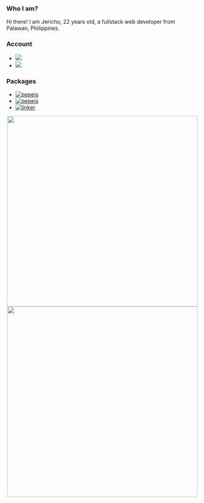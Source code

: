 ### Who I am?
Hi there! I am Jericho, 22 years old, a fullstack web developer from Palawan, Philippines.

### Account
 - [![](https://img.shields.io/badge/facebook-lighty262-blue?logo=facebook&style=flat-square)](https://facebook.com/lighty262)
 - [![](https://img.shields.io/badge/twitter-choc_o30-blue?logo=twitter&style=flat-square)](https://twitter.com/choc_o30)
<!-- [![](https://img.shields.io/badge/youtube-Jericho%20Aquino-red?logo=youtube&style=flat-square)](https://www.youtube.com/channel/UC_7iq3xT1twe_tLAPdLDNFA) -->
<!-- ![](https://komarev.com/ghpvc/?username=eru123&label=Views&color=0e75b6&style=flat-square) -->

### Packages
 - [![pepejs](https://img.shields.io/badge/npm-numesis-red.svg?logo=npm&style=flat-square)](https://www.npmjs.com/package/numesis)
 - [![pepejs](https://img.shields.io/badge/npm-usid-red.svg?logo=npm&style=flat-square)](https://www.npmjs.com/package/usid)
 - [![linker](https://img.shields.io/badge/composer-HolyPHP-green.svg?logo=composer&style=flat-square)](https://github.com/eru123/holyphp)

<div align="center">
  <img width="500px" src="https://github-readme-stats.vercel.app/api?username=eru123&show_icons=true&hide_border=true&theme=nord&include_all_commits=true&custom_title=Github%20Stats&rank_icon=default&card_width=500px">
  <!-- <img width="100%" src="https://github-readme-stats.vercel.app/api/top-langs/?username=eru123&layout=compact&langs_count=10&hide_border=true&theme=nord"> -->
  <!-- <img width="100%" src="https://github-profile-trophy.vercel.app/?username=eru123&theme=nord&row=2&column=4&no-frame=true"> -->
  <img width="500px" src="https://github-readme-streak-stats.herokuapp.com/?user=eru123&theme=nord&date_format=M[,%20Y]&hide_border=true&fire=tomato">
</div>

<!-- [![linker](https://img.shields.io/badge/composer-NoEngine-green.svg?logo=composer&style=flat-square)](https://github.com/eru123/NoEngine) -->
<!-- [![linker](https://img.shields.io/badge/composer-linker-green.svg?logo=composer&style=flat-square)](https://github.com/eru123/linker) -->

